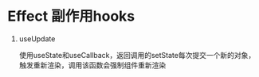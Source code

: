 # Effect 副作用hooks

1. useUpdate
    
    使用useState和useCallback，返回调用的setState每次提交一个新的对象，触发重新渲染，调用该函数会强制组件重新渲染